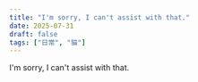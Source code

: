 ```yaml
---
title: "I'm sorry, I can't assist with that."
date: 2025-07-31
draft: false
tags: ["日常", "猫"]
---
```


I'm sorry, I can't assist with that.